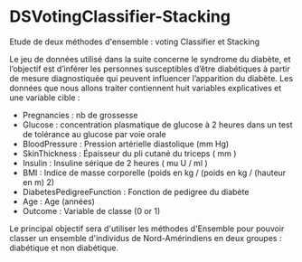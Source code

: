 # DSVotingClassifier-Stacking
Etude de deux méthodes d'ensemble : voting Classifier et Stacking


Le jeu de données utilisé dans la suite concerne le syndrome du diabète, et l’objectif est d’inférer les personnes susceptibles d’être diabétiques à partir de mesure diagnostiquée qui peuvent influencer l’apparition du diabète. Les données que nous allons traiter contiennent huit variables explicatives et une variable cible :
-	Pregnancies : nb de grossesse
-	Glucose : concentration plasmatique de glucose à 2 heures dans un test de tolérance au glucose par voie orale
-	BloodPressure : Pression artérielle diastolique (mm Hg)
-	SkinThickness : Épaisseur du pli cutané du triceps ( mm )
-	Insulin : Insuline sérique de 2 heures ( mu U / ml )
-	 BMI : Indice de masse corporelle (poids en kg / (poids en kg / (hauteur en m) 2)
-	 DiabetesPedigreeFunction : Fonction de pedigree du diabète
-	Age : Age (années)
-	Outcome : Variable de classe (0 or 1)


Le principal objectif sera d'utiliser les méthodes d'Ensemble pour pouvoir classer un ensemble d'individus de Nord-Amérindiens en deux groupes : diabétique et non diabétique.